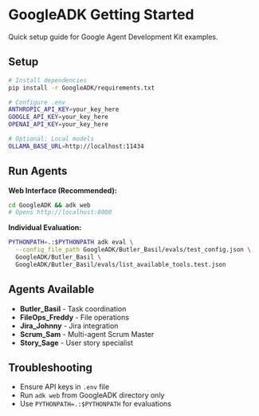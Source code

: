 # GoogleADK Getting Started

Quick setup guide for Google Agent Development Kit examples.

## Setup

```bash
# Install dependencies
pip install -r GoogleADK/requirements.txt

# Configure .env
ANTHROPIC_API_KEY=your_key_here
GOOGLE_API_KEY=your_key_here
OPENAI_API_KEY=your_key_here

# Optional: Local models
OLLAMA_BASE_URL=http://localhost:11434
```

## Run Agents

**Web Interface (Recommended):**
```bash
cd GoogleADK && adk web
# Opens http://localhost:8000
```

**Individual Evaluation:**
```bash
PYTHONPATH=.:$PYTHONPATH adk eval \
  --config_file_path GoogleADK/Butler_Basil/evals/test_config.json \
  GoogleADK/Butler_Basil \
  GoogleADK/Butler_Basil/evals/list_available_tools.test.json
```

## Agents Available

- **Butler_Basil** - Task coordination
- **FileOps_Freddy** - File operations  
- **Jira_Johnny** - Jira integration
- **Scrum_Sam** - Multi-agent Scrum Master
- **Story_Sage** - User story specialist

## Troubleshooting

- Ensure API keys in `.env` file
- Run `adk web` from GoogleADK directory only
- Use `PYTHONPATH=.:$PYTHONPATH` for evaluations
